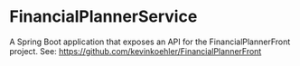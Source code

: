 # FinancialPlannerService
A Spring Boot application that exposes an API for the FinancialPlannerFront project. See: 
https://github.com/kevinkoehler/FinancialPlannerFront
